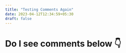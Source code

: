 ```yaml
---
title: "Testing Comments Again"
date: 2023-04-12T12:34:59+05:30
draft: false
---
```

# Do I see comments below 👇
